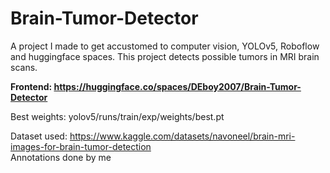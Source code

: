 # Brain-Tumor-Detector
A project I made to get accustomed to computer vision, YOLOv5, Roboflow and huggingface spaces. This project detects possible tumors in MRI brain scans.

<b>Frontend: https://huggingface.co/spaces/DEboy2007/Brain-Tumor-Detector</b>

Best weights: yolov5/runs/train/exp/weights/best.pt

Dataset used: https://www.kaggle.com/datasets/navoneel/brain-mri-images-for-brain-tumor-detection<br>
Annotations done by me
